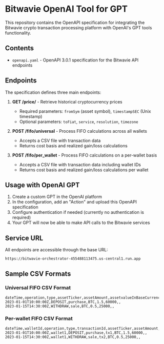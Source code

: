 # Bitwavie OpenAI Tool for GPT

This repository contains the OpenAPI specification for integrating the Bitwavie crypto transaction processing platform with OpenAI's GPT tools functionality.

## Contents

- `openapi.yaml` - OpenAPI 3.0.1 specification for the Bitwavie API endpoints

## Endpoints

The specification defines three main endpoints:

1. **GET /price/** - Retrieve historical cryptocurrency prices
   - Required parameters: `fromSym` (asset symbol), `timestampSEC` (Unix timestamp)
   - Optional parameters: `toFiat`, `service`, `resolution`, `timezone`

2. **POST /fifo/universal** - Process FIFO calculations across all wallets
   - Accepts a CSV file with transaction data
   - Returns cost basis and realized gain/loss calculations

3. **POST /fifo/per_wallet** - Process FIFO calculations on a per-wallet basis
   - Accepts a CSV file with transaction data including wallet IDs
   - Returns cost basis and realized gain/loss calculations per wallet

## Usage with OpenAI GPT

1. Create a custom GPT in the OpenAI platform
2. In the configuration, add an "Action" and upload this OpenAPI specification
3. Configure authentication if needed (currently no authentication is required)
4. Your GPT will now be able to make API calls to the Bitwavie services

## Service URL

All endpoints are accessible through the base URL:
```
https://bitwavie-orchestrator-455488113475.us-central1.run.app
```

## Sample CSV Formats

### Universal FIFO CSV Format
```
dateTime,operation,type,assetTicker,assetAmount,assetvalueInBaseCurrency,feeAmount,feeAsset
2023-01-01T10:00:00Z,DEPOSIT,purchase,BTC,1.5,60000,,
2023-01-15T14:30:00Z,WITHDRAW,sale,BTC,0.5,25000,,
```

### Per-wallet FIFO CSV Format
```
dateTime,walletId,operation,type,transactionId,assetTicker,assetAmount,assetvalueInBaseCurrency,feeAmount,feeAsset
2023-01-01T10:00:00Z,wallet1,DEPOSIT,purchase,tx1,BTC,1.5,60000,,
2023-01-15T14:30:00Z,wallet1,WITHDRAW,sale,tx2,BTC,0.5,25000,,
```
